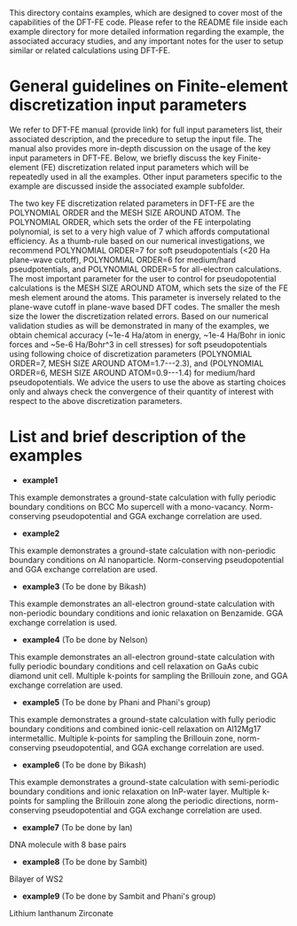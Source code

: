This directory contains examples, which are designed to cover most of the capabilities of the DFT-FE code. Please refer to the README file inside each example directory for more detailed information regarding the example, the associated accuracy studies, and any important notes for the user to setup similar or related calculations using DFT-FE.

General guidelines on Finite-element discretization input parameters
============================================================================
We refer to DFT-FE manual (provide link) for full input parameters list, their associated description, and the precedure to setup the input file. The manual also provides more in-depth discussion on the usage of the key input parameters in DFT-FE. Below, we briefly discuss the key Finite-element (FE) discretization related input parameters which will be repeatedly used in all the examples. Other input parameters specific to the example are discussed inside the associated example subfolder.

The two key FE discretization related parameters in DFT-FE are the POLYNOMIAL ORDER and the MESH SIZE AROUND ATOM. The POLYNOMIAL ORDER, which sets the order of the FE interpolating polynomial, is set to a very high value of 7 which affords computational efficiency. As a thumb-rule based on our numerical investigations, we recommend POLYNOMIAL ORDER=7 for soft pseudopotentials (<20 Ha plane-wave cutoff), POLYNOMIAL ORDER=6 for medium/hard pseudpotentials, and POLYNOMIAL ORDER=5 for all-electron calculations. The most important parameter for the user to control for pseudopotential calculations is the MESH SIZE AROUND ATOM, which sets the size of the FE mesh element around the atoms. This parameter is inversely related to the plane-wave cutoff in plane-wave based DFT codes. The smaller the mesh size the lower the discretization related errors. Based on our numerical validation studies as will be demonstrated in many of the examples, we obtain chemical accuracy (~1e-4 Ha/atom in energy, ~1e-4 Ha/Bohr in ionic forces and ~5e-6 Ha/Bohr^3 in cell stresses) for soft pseudopotentials using following choice of discretization parameters (POLYNOMIAL ORDER=7, MESH SIZE AROUND ATOM=1.7---2.3), and (POLYNOMIAL ORDER=6, MESH SIZE AROUND ATOM=0.9---1.4) for medium/hard pseudopotentials. We advice the users to use the above as starting choices only and always check the convergence of their quantity of interest with respect to the above discretization parameters.


List and brief description of the examples
==========================================

* **example1** 

This example demonstrates a ground-state calculation with fully periodic boundary conditions on BCC Mo supercell with a mono-vacancy. Norm-conserving pseudopotential and GGA exchange correlation are used.

* **example2** 

This example demonstrates a ground-state calculation with non-periodic boundary conditions on Al nanoparticle. Norm-conserving pseudopotential and GGA exchange correlation are used.

* **example3** (To be done by Bikash)

This example demonstrates an all-electron ground-state calculation with non-periodic boundary conditions and ionic relaxation on Benzamide. GGA exchange correlation is used.

* **example4** (To be done by Nelson)

This example demonstrates an all-electron ground-state calculation with fully periodic boundary conditions and cell relaxation on GaAs cubic diamond unit cell. Multiple k-points for sampling the Brillouin zone, and GGA exchange correlation are used.

* **example5** (To be done by Phani and Phani's group)

This example demonstrates a ground-state calculation with fully periodic boundary conditions and combined ionic-cell relaxation on Al12Mg17 intermetallic. Multiple k-points for sampling the Brillouin zone, norm-conserving pseudopotential, and GGA exchange correlation are used.

* **example6** (To be done by Bikash)

This example demonstrates a ground-state calculation with semi-periodic boundary conditions and ionic relaxation on InP-water layer. Multiple k-points for sampling the Brillouin zone along the periodic directions, norm-conserving pseudopotential and GGA exchange correlation are used.

* **example7** (To be done by Ian)

DNA molecule with 8 base pairs

* **example8** (To be done by Sambit)

Bilayer of WS2

* **example9** (To be done by Sambit and Phani's group)

Lithium lanthanum Zirconate

